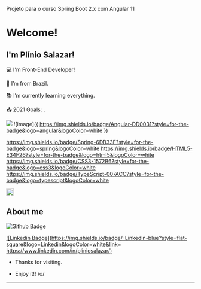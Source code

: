 Projeto para o curso Spring Boot 2.x com Angular 11

# Welcome!

 

## I'm Plínio Salazar!

 

:computer: I'm Front-End Developer!

:house_with_garden: I’m from Brazil.

:books: I’m currently learning everything.

:outbox_tray: 2021 Goals: .

<code><img src="{https://img.shields.io/badge/Java-ED8B00?style=for-the-badge&logo=java&logoColor=white}" /></code>
 ![image]({ https://img.shields.io/badge/Angular-DD0031?style=for-the-badge&logo=angular&logoColor=white	})

 https://img.shields.io/badge/Spring-6DB33F?style=for-the-badge&logo=spring&logoColor=white
  https://img.shields.io/badge/HTML5-E34F26?style=for-the-badge&logo=html5&logoColor=white
  https://img.shields.io/badge/CSS3-1572B6?style=for-the-badge&logo=css3&logoColor=white
  https://img.shields.io/badge/TypeScript-007ACC?style=for-the-badge&logo=typescript&logoColor=white
  
<code><img height= "20" src="https://img.shields.io/badge/Java-ED8B00?style=for-the-badge&logo=java&logoColor=black"></code>

## About me

[![Github Badge](https://img.shields.io/badge/-Github-000?style=flat-square&logo=Github&logoColor=white&link=LINK_GIT)](LINK_GIT)

[![Linkedin Badge](https://img.shields.io/badge/-LinkedIn-blue?style=flat-square&logo=Linkedin&logoColor=white&link= https://www.linkedin.com/in/pliniosalazar/)](https://www.linkedin.com/in/pliniosalazar/)



- Thanks for visiting.

- Enjoy it!! \o/

----------------------------------------------------------------------------------
